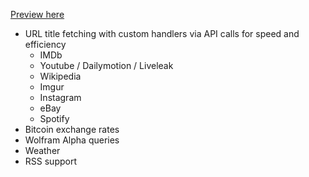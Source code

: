 <a href="http://red.kapsi.fi/pyfibot_www/">Preview here</a>

<ul id="highlights">
   <li>URL title fetching with custom handlers via API calls for speed and efficiency
       <ul>
           <li>IMDb
           <li>Youtube / Dailymotion / Liveleak
           <li>Wikipedia
           <li>Imgur
           <li>Instagram
           <li>eBay
           <li>Spotify
       </ul>
   </li>
   <li>Bitcoin exchange rates
   <li>Wolfram Alpha queries
   <li>Weather
   <li>RSS support
</ul>
